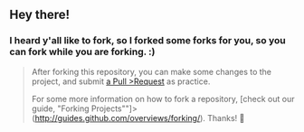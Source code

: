 Hey there!
----------

### I heard y'all like to fork, so I forked some forks for you, so you can fork while you are forking. :)

>After forking this repository, you can make some changes to the project, and submit [a Pull >Request](https://github.com/octocat/Spoon-Knife/pulls) as practice.
>
>For some more information on how to fork a repository, [check out our guide, "Forking Projects""]>(http://guides.github.com/overviews/forking/). Thanks! :sparkling_heart:
